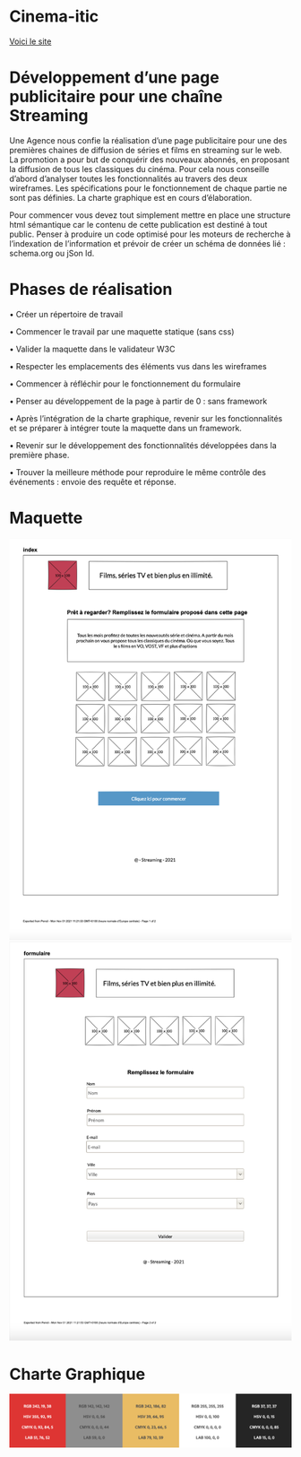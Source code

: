 # Cinema-itic

[Voici le site](https://sshn09.github.io/cinema-itic/)

# Développement d’une page publicitaire pour une chaîne Streaming

Une Agence nous confie la réalisation d’une page publicitaire pour une des premières chaines de diffusion de séries et films en streaming sur le web. La promotion a pour but de conquérir des nouveaux abonnés, en proposant la diffusion de tous les classiques du cinéma. Pour cela nous conseille d’abord d’analyser toutes les fonctionnalités au travers des deux wireframes. Les spécifications pour le fonctionnement de chaque partie ne sont pas définies. La charte graphique est en cours d’élaboration.

Pour commencer vous devez tout simplement mettre en place une structure html sémantique car le contenu de cette publication est destiné à tout public. Penser à produire un code optimisé pour les moteurs de recherche à l’indexation de l’information et prévoir de créer un schéma de données lié : schema.org ou jSon ld.

# Phases de réalisation

• Créer un répertoire de travail

• Commencer le travail par une maquette statique (sans css)

• Valider la maquette dans le validateur W3C

• Respecter les emplacements des éléments vus dans les wireframes

• Commencer à réfléchir pour le fonctionnement du formulaire

• Penser au développement de la page à partir de 0 : sans framework

• Après l’intégration de la charte graphique, revenir sur les fonctionnalités et se préparer à intégrer toute la maquette dans un framework.

• Revenir sur le développement des fonctionnalités développées dans la première phase.

• Trouver la meilleure méthode pour reproduire le même contrôle des événements : envoie des requête et réponse.

# Maquette 

<img src="./asset/readme/index.png" alt="index">

<img src="./asset/readme/formulaire.png" alt="formulaire">

# Charte Graphique

<img src="./asset/readme/Couleur.png" alt="couleur_charte">